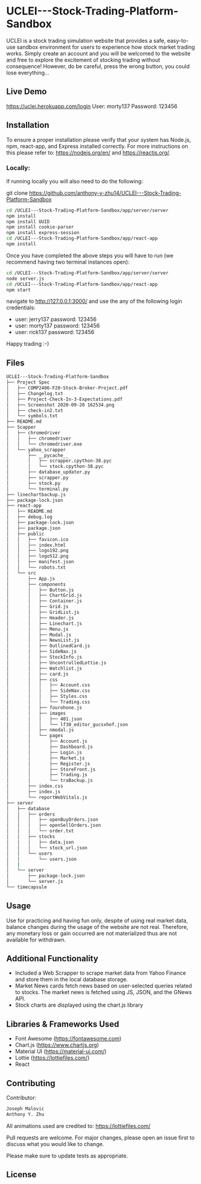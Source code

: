 # UCLEI---Stock-Trading-Platform-Sandbox

UCLEI is a stock trading simulation website that provides a safe, easy-to-use sandbox environment for users to experience how stock market trading works.
Simply create an account and you will be welcomed to the website and free to explore the excitement of stocking trading without consequence!
However, do be careful, press the wrong button, you could lose everything...

## Live Demo
https://uclei.herokuapp.com/login
User: morty137
Password: 123456

## Installation

To ensure a proper installation please verify that your system has Node.js, npm, react-app, and Express installed correctly. For more instructions on this please refer to: https://nodejs.org/en/ and https://reactjs.org/.

<h3>Locally:</h3>
If running locally you will also need to do the following:

git clone https://github.com/anthony-y-zhu14/UCLEI---Stock-Trading-Platform-Sandbox

```bash
cd /UCLEI---Stock-Trading-Platform-Sandbox/app/server/server
npm install
npm install UUID
npm install cookie-parser
npm install express-session
cd /UCLEI---Stock-Trading-Platform-Sandbox/app/react-app
npm install
```

Once you have completed the above steps you will have to run
(we recommend having two terminal instances open):
```bash
cd /UCLEI---Stock-Trading-Platform-Sandbox/app/server/server
node server.js
cd /UCLEI---Stock-Trading-Platform-Sandbox/app/react-app
npm start
```

navigate to http://127.0.0.1:3000/
and use the any of the following login credentials:
<ul>
   <li> user: jerry137 password: 123456 </li>
   <li> user: morty137 password: 123456 </li>
   <li> user: rick137 password: 123456 </li>
</ul>

Happy trading :-)

## Files

```bash
UCLEI---Stock-Trading-Platform-Sandbox
├── Project Spec
│   ├── COMP2406-F20-Stock-Broker-Project.pdf
│   ├── Changelog.txt
│   ├── Project-Check-In-3-Expectations.pdf
│   ├── Screenshot 2020-09-20 162534.png
│   ├── check-in2.txt
│   └── symbols.txt
├── README.md
├── Scapper
│   ├── chromedriver
│   │   ├── chromedriver
│   │   └── chromedriver.exe
│   └── yahoo_scrapper
│       ├── __pycache__
│       │   ├── scrapper.cpython-38.pyc
│       │   └── stock.cpython-38.pyc
│       ├── database_updater.py
│       ├── scrapper.py
│       ├── stock.py
│       └── terminal.py
├── linechartbackup.js
├── package-lock.json
├── react-app
│   ├── README.md
│   ├── debug.log
│   ├── package-lock.json
│   ├── package.json
│   ├── public
│   │   ├── favicon.ico
│   │   ├── index.html
│   │   ├── logo192.png
│   │   ├── logo512.png
│   │   ├── manifest.json
│   │   └── robots.txt
│   └── src
│       ├── App.js
│       ├── components
│       │   ├── Button.js
│       │   ├── ChartGrid.js
│       │   ├── Container.js
│       │   ├── Grid.js
│       │   ├── GridList.js
│       │   ├── Header.js
│       │   ├── Linechart.js
│       │   ├── Menu.js
│       │   ├── Modal.js
│       │   ├── NewsList.js
│       │   ├── OutlinedCard.js
│       │   ├── SideNav.js
│       │   ├── StockInfo.js
│       │   ├── UncontrolledLottie.js
│       │   ├── Watchlist.js
│       │   ├── card.js
│       │   ├── css
│       │   │   ├── Account.css
│       │   │   ├── SideNav.css
│       │   │   ├── Styles.css
│       │   │   └── Trading.css
│       │   ├── fourohone.js
│       │   ├── images
│       │   │   ├── 401.json
│       │   │   └── lf30_editor_gucsxhof.json
│       │   ├── nmodal.js
│       │   └── pages
│       │       ├── Account.js
│       │       ├── Dashboard.js
│       │       ├── Login.js
│       │       ├── Market.js
│       │       ├── Register.js
│       │       ├── StoreFront.js
│       │       ├── Trading.js
│       │       └── traBackup.js
│       ├── index.css
│       ├── index.js
│       └── reportWebVitals.js
├── server
│   ├── database
│   │   ├── orders
│   │   │   ├── openBuyOrders.json
│   │   │   ├── openSellOrders.json
│   │   │   └── order.txt
│   │   ├── stocks
│   │   │   ├── data.json
│   │   │   └── stock_url.json
│   │   └── users
│   │       └── users.json
│   |
│   └── server
│       ├── package-lock.json
│       └── server.js
└── timecapsule
```

## Usage

Use for practicing and having fun only, despite of using real market data, balance changes during the usage of the website are not real.
Therefore, any monetary loss or gain occurred are not materialized thus are not available for withdrawn.  

## Additional Functionality

- Included a Web Scrapper to scrape market data from Yahoo Finance and store them in the local database storage.
- Market News cards fetch news based on user-selected queries related to stocks. The market news is fetched using JS, JSON, and the GNews API.
- Stock charts are displayed using the chart.js library

## Libraries & Frameworks Used
- Font Awesome (https://fontawesome.com)
- Chart.js (https://www.chartjs.org)
- Material UI (https://material-ui.com/)
- Lottie (https://lottiefiles.com/)
- React

## Contributing
Contributor:

```bash
Joseph Malovic
Anthony Y. Zhu
```
All animations used are credited to: https://lottiefiles.com/

Pull requests are welcome. For major changes, please open an issue first to discuss what you would like to change.

Please make sure to update tests as appropriate.

## License
